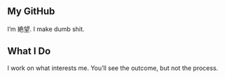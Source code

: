 ## My GitHub

I’m 絶望. I make dumb shit.

## What I Do
I work on what interests me. You’ll see the outcome, but not the process.
